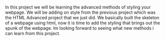 In this project we will be learning the advanced methods of styling your webpage. We will be adding on style from the previous project which was 
the HTML Advanced project that we just did. We basically built the skeleton of a webpage using html, now it is time to add the styling that brings
out the spunk of the webpage. Im looking forward to seeing what new methods i can learn from this project.